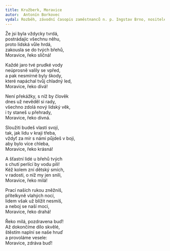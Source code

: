```yaml
---
title: Kružberk, Moravice
autor:  Antonín Borkovec
vydal: Rozběh, závodní časopis zaměstnanců n. p. Ingstav Brno, nositele Řádu práce, 1954
---
```


Že jsi byla vždycky tvrdá,  
postrádajíc všechnu něhu,  
proto lidská vůle hrdá,  
zakousla se do tvých břehů,  
Moravice, řeko sličná!   

Každé jaro tvé prudké vody   
neúprosně valily se vpřed,  
a pak nesmírné byly škody,    
které napáchal tvůj chladný led,    
Moravice, řeko divá!

Není překážky, s níž by člověk      
dnes už nevěděl si rady,        
všechno zdolá nový lidský věk,     
i ty staneš u přehrady,  
Moravice, řeko divná.

Sloužiti budeš vlasti svojí,  
tak, jak lidu v kraji třeba,  
vždyť za mír s námi půjdeš v boji,   
aby bylo více chleba,    
Moravice, řeko krásná!

A šťastní lidé u břehů tvých   
s chutí perlící by vodu pili!   
Kéž kolem zní dětský smích,   
v radosti, o níž my jen snili,   
Moravice, řeko milá!

Prací našich rukou zněžníš,   
přítelkyně vlahých nocí,   
lidem však už blížit nesmíš,   
a neboj se naší moci,  
Moravice, řeko drahá!

Řeko milá, pozdravena buď!    
Až dokončíme dílo skvělé,  
štěstím naplní se naše hruď    
a provoláme vesele:   
Moravice, zdráva buď!